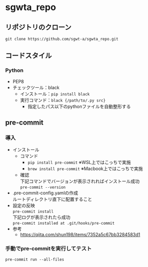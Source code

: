 # sgwta_repo

## リポジトリのクローン

`git clone https://github.com/sgwt-a/sgwta_repo.git`


## コードスタイル

### Python
- PEP8
- チェックツール：black
  - インストール：`pip install black`
  - 実行コマンド：`black {/path/to/.py src}`
    - 指定したパス以下のpythonファイルを自動整形する


## pre-commit
### 導入
- インストール
  - コマンド
    - `pip install pre-commit` ※WSL上ではこっちで実施
    - `brew install pre-commit`  ※Macbook上ではこっちで実施  
  - 確認  
  下記コマンドでバージョンが表示されればインストール成功  
`pre-commit --version`
- .pre-commit-config.yamlの作成  
ルートディレクトリ直下に配置すること
- 設定の反映  
`pre-commit install`  
下記ログが表示されたら成功  
`pre-commit installed at .git/hooks/pre-commit`
- 参考
    - https://qiita.com/shun198/items/7352a5c67bb3284583d1

### 手動でpre-commitを実行してテスト
`pre-commit run --all-files`
